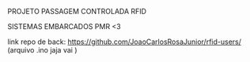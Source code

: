 PROJETO PASSAGEM CONTROLADA RFID

SISTEMAS EMBARCADOS
PMR  <3

link repo de back:  https://github.com/JoaoCarlosRosaJunior/rfid-users/
(arquivo .ino jaja vai )